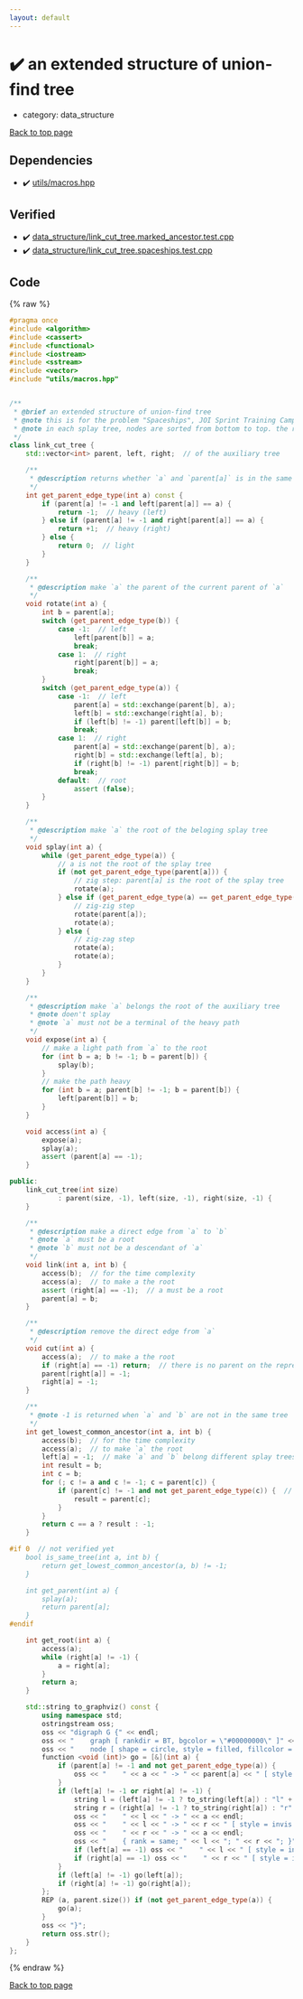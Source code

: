 ```yaml
---
layout: default
---
```


<!-- mathjax config similar to math.stackexchange -->
<script type="text/javascript" async
  src="https://cdnjs.cloudflare.com/ajax/libs/mathjax/2.7.5/MathJax.js?config=TeX-MML-AM_CHTML">
</script>
<script type="text/x-mathjax-config">
  MathJax.Hub.Config({
    TeX: { equationNumbers: { autoNumber: "AMS" }},
    tex2jax: {
      inlineMath: [ ['$','$'] ],
      processEscapes: true
    },
    "HTML-CSS": { matchFontHeight: false },
    displayAlign: "left",
    displayIndent: "2em"
  });
</script>

<script type="text/javascript" src="https://cdnjs.cloudflare.com/ajax/libs/jquery/3.4.1/jquery.min.js"></script>
<script src="https://cdn.jsdelivr.net/npm/jquery-balloon-js@1.1.2/jquery.balloon.min.js" integrity="sha256-ZEYs9VrgAeNuPvs15E39OsyOJaIkXEEt10fzxJ20+2I=" crossorigin="anonymous"></script>
<script type="text/javascript" src="../../assets/js/copy-button.js"></script>
<link rel="stylesheet" href="../../assets/css/copy-button.css" />


# :heavy_check_mark: an extended structure of union-find tree
* category: data_structure


[Back to top page](../../index.html)



## Dependencies
* :heavy_check_mark: [utils/macros.hpp](../utils/macros.hpp.html)


## Verified
* :heavy_check_mark: [data_structure/link_cut_tree.marked_ancestor.test.cpp](../../verify/data_structure/link_cut_tree.marked_ancestor.test.cpp.html)
* :heavy_check_mark: [data_structure/link_cut_tree.spaceships.test.cpp](../../verify/data_structure/link_cut_tree.spaceships.test.cpp.html)


## Code
{% raw %}
```cpp
#pragma once
#include <algorithm>
#include <cassert>
#include <functional>
#include <iostream>
#include <sstream>
#include <vector>
#include "utils/macros.hpp"


/**
 * @brief an extended structure of union-find tree
 * @note this is for the problem "Spaceships", JOI Sprint Training Camp (http://imoz.jp/data/joi/2013-sp-d4-spaceships.pdf)
 * @note in each splay tree, nodes are sorted from bottom to top. the rightmost node of the root splay tree of the auxiliary tree is the root of represented tree.
 */
class link_cut_tree {
    std::vector<int> parent, left, right;  // of the auxiliary tree

    /**
     * @description returns whether `a` and `parent[a]` is in the same splay tree
     */
    int get_parent_edge_type(int a) const {
        if (parent[a] != -1 and left[parent[a]] == a) {
            return -1;  // heavy (left)
        } else if (parent[a] != -1 and right[parent[a]] == a) {
            return +1;  // heavy (right)
        } else {
            return 0;  // light
        }
    }

    /**
     * @description make `a` the parent of the current parent of `a`
     */
    void rotate(int a) {
        int b = parent[a];
        switch (get_parent_edge_type(b)) {
            case -1:  // left
                left[parent[b]] = a;
                break;
            case 1:  // right
                right[parent[b]] = a;
                break;
        }
        switch (get_parent_edge_type(a)) {
            case -1:  // left
                parent[a] = std::exchange(parent[b], a);
                left[b] = std::exchange(right[a], b);
                if (left[b] != -1) parent[left[b]] = b;
                break;
            case 1:  // right
                parent[a] = std::exchange(parent[b], a);
                right[b] = std::exchange(left[a], b);
                if (right[b] != -1) parent[right[b]] = b;
                break;
            default:  // root
                assert (false);
        }
    }

    /**
     * @description make `a` the root of the beloging splay tree
     */
    void splay(int a) {
        while (get_parent_edge_type(a)) {
            // a is not the root of the splay tree
            if (not get_parent_edge_type(parent[a])) {
                // zig step: parent[a] is the root of the splay tree
                rotate(a);
            } else if (get_parent_edge_type(a) == get_parent_edge_type(parent[a])) {
                // zig-zig step
                rotate(parent[a]);
                rotate(a);
            } else {
                // zig-zag step
                rotate(a);
                rotate(a);
            }
        }
    }

    /**
     * @description make `a` belongs the root of the auxiliary tree
     * @note doen't splay
     * @note `a` must not be a terminal of the heavy path
     */
    void expose(int a) {
        // make a light path from `a` to the root
        for (int b = a; b != -1; b = parent[b]) {
            splay(b);
        }
        // make the path heavy
        for (int b = a; parent[b] != -1; b = parent[b]) {
            left[parent[b]] = b;
        }
    }

    void access(int a) {
        expose(a);
        splay(a);
        assert (parent[a] == -1);
    }

public:
    link_cut_tree(int size)
            : parent(size, -1), left(size, -1), right(size, -1) {
    }

    /**
     * @description make a direct edge from `a` to `b`
     * @note `a` must be a root
     * @note `b` must not be a descendant of `a`
     */
    void link(int a, int b) {
        access(b);  // for the time complexity
        access(a);  // to make a the root
        assert (right[a] == -1);  // a must be a root
        parent[a] = b;
    }

    /**
     * @description remove the direct edge from `a`
     */
    void cut(int a) {
        access(a);  // to make a the root
        if (right[a] == -1) return;  // there is no parent on the represented tree
        parent[right[a]] = -1;
        right[a] = -1;
    }

    /**
     * @note -1 is returned when `a` and `b` are not in the same tree
     */
    int get_lowest_common_ancestor(int a, int b) {
        access(b);  // for the time complexity
        access(a);  // to make `a` the root
        left[a] = -1;  // make `a` and `b` belong different splay trees if `b` is a descendant of `a`
        int result = b;
        int c = b;
        for (; c != a and c != -1; c = parent[c]) {
            if (parent[c] != -1 and not get_parent_edge_type(c)) {  // when it enters another splay tree
                result = parent[c];
            }
        }
        return c == a ? result : -1;
    }

#if 0  // not verified yet
    bool is_same_tree(int a, int b) {
        return get_lowest_common_ancestor(a, b) != -1;
    }

    int get_parent(int a) {
        splay(a);
        return parent[a];
    }
#endif

    int get_root(int a) {
        access(a);
        while (right[a] != -1) {
            a = right[a];
        }
        return a;
    }

    std::string to_graphviz() const {
        using namespace std;
        ostringstream oss;
        oss << "digraph G {" << endl;
        oss << "    graph [ rankdir = BT, bgcolor = \"#00000000\" ]" << endl;
        oss << "    node [ shape = circle, style = filled, fillcolor = \"#ffffffff\" ]" << endl;
        function <void (int)> go = [&](int a) {
            if (parent[a] != -1 and not get_parent_edge_type(a)) {
                oss << "    " << a << " -> " << parent[a] << " [ style = dashed ]" << endl;
            }
            if (left[a] != -1 or right[a] != -1) {
                string l = (left[a] != -1 ? to_string(left[a]) : "l" + to_string(a));
                string r = (right[a] != -1 ? to_string(right[a]) : "r" + to_string(a));
                oss << "    " << l << " -> " << a << endl;
                oss << "    " << l << " -> " << r << " [ style = invis ]" << endl;
                oss << "    " << r << " -> " << a << endl;
                oss << "    { rank = same; " << l << "; " << r << "; }" << endl;
                if (left[a] == -1) oss << "    " << l << " [ style = invis ]" << endl;
                if (right[a] == -1) oss << "    " << r << " [ style = invis ]" << endl;
            }
            if (left[a] != -1) go(left[a]);
            if (right[a] != -1) go(right[a]);
        };
        REP (a, parent.size()) if (not get_parent_edge_type(a)) {
            go(a);
        }
        oss << "}";
        return oss.str();
    }
};

```
{% endraw %}

[Back to top page](../../index.html)

